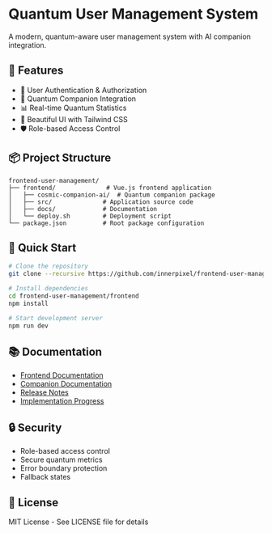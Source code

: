 # Quantum User Management System

A modern, quantum-aware user management system with AI companion integration.

## 🌟 Features

- 🎯 User Authentication & Authorization
- 🌌 Quantum Companion Integration
- 📊 Real-time Quantum Statistics
- 🎨 Beautiful UI with Tailwind CSS
- 🛡️ Role-based Access Control

## 📦 Project Structure

```
frontend-user-management/
├── frontend/              # Vue.js frontend application
│   ├── cosmic-companion-ai/  # Quantum companion package
│   ├── src/              # Application source code
│   ├── docs/             # Documentation
│   └── deploy.sh         # Deployment script
└── package.json          # Root package configuration
```

## 🚀 Quick Start

```bash
# Clone the repository
git clone --recursive https://github.com/innerpixel/frontend-user-management.git

# Install dependencies
cd frontend-user-management/frontend
npm install

# Start development server
npm run dev
```

## 📚 Documentation

- [Frontend Documentation](frontend/README.md)
- [Companion Documentation](frontend/cosmic-companion-ai/README.md)
- [Release Notes](frontend/docs/RELEASE_1.0.0.md)
- [Implementation Progress](frontend/docs/implementation_progress.md)

## 🔒 Security

- Role-based access control
- Secure quantum metrics
- Error boundary protection
- Fallback states

## 📝 License

MIT License - See LICENSE file for details
